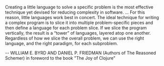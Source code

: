 Creating a little language to solve a specific problem is the most effective technique yet devised for reducing complexity in software. ... For this reason, little languages work best in concert. The ideal technique for writing a complex program is to slice it into multiple problem-specific pieces and then define a language for each problem slice. If we slice the program vertically, the result is a “tower” of languages, layered atop one another. Regardless of how we slice the overall problem, we can use the right language, and the right paradigm, for each subproblem.  

-- WILLIAM E. BYRD AND DANIEL P. FRIEDMAN (Authors of The Reasoned Schemer) in foreword to the book "The Joy of Clojure"
